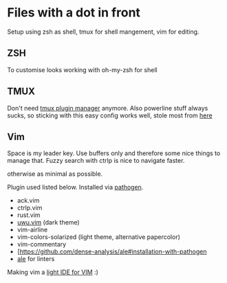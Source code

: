 # Files with a dot in front

Setup using zsh as shell, tmux for shell mangement, vim for editing.

## ZSH
To customise looks working with oh-my-zsh for shell

## TMUX
Don't need [tmux plugin manager](https://github.com/tmux-plugins/tpm) anymore.
Also powerline stuff always sucks, so sticking with this easy config works well, stole most from [here](https://github.com/zaiste/tmuxified)


## Vim

Space is my leader key.
Use buffers only and therefore some nice things to manage that.
Fuzzy search with ctrlp is nice to navigate faster.

otherwise as minimal as possible.

Plugin used listed below. Installed via [pathogen](https://github.com/tpope/vim-pathogen).

- ack.vim
- ctrlp.vim
- rust.vim
- [uwu.vim](https://github.com/Mangeshrex/uwu.vim) (dark theme)
- vim-airline
- vim-colors-solarized (light theme, alternative papercolor)
- vim-commentary
- [https://github.com/dense-analysis/ale#installation-with-pathogen
- [ale](https://github.com/dense-analysis/ale#installation-with-pathogen) for linters

Making vim a [light IDE for VIM](https://petermalmgren.com/rc-batch-day-9/) :)
